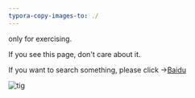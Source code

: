 ```yaml
---
typora-copy-images-to: ./
---
```


only for exercising.

If you see this page, don't care about it.



If you want to search something, please click ->[Baidu](https://www.baidu.com)

![tig](C:\Users\luoyeye\Documents\GitHub\Luopzh\tig.jpg)
